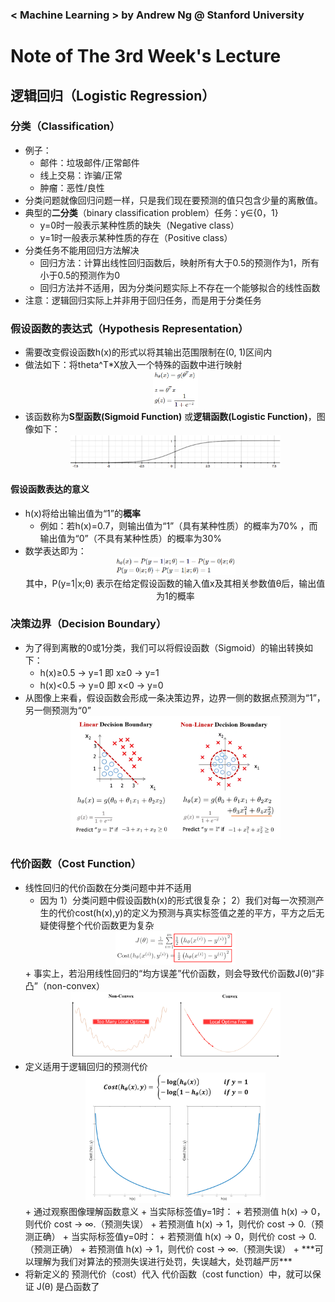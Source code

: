 ### < Machine Learning > by Andrew Ng @ Stanford University

# Note of The 3rd Week's Lecture

## 逻辑回归（Logistic Regression）

### 分类（Classification）
+ 例子：
	+ 邮件：垃圾邮件/正常邮件
	+ 线上交易：诈骗/正常
	+ 肿瘤：恶性/良性
+ 分类问题就像回归问题一样，只是我们现在要预测的值只包含少量的离散值。
+ 典型的**二分类**（binary classification problem）任务：y∈{0，1}
	+ y=0时一般表示某种性质的缺失（Negative class）
	+ y=1时一般表示某种性质的存在（Positive class）
+ 分类任务不能用回归方法解决
	+ 回归方法：计算出线性回归函数后，映射所有大于0.5的预测作为1，所有小于0.5的预测作为0
	+ 回归方法并不适用，因为分类问题实际上不存在一个能够拟合的线性函数
+ 注意：逻辑回归实际上并非用于回归任务，而是用于分类任务

### 假设函数的表达式（Hypothesis Representation）
+ 需要改变假设函数h(x)的形式以将其输出范围限制在(0, 1)区间内
+ 做法如下：将theta^T*X放入一个特殊的函数中进行映射
	<div align=center><img src="https://raw.githubusercontent.com/Jack-CHEN-sci/Machine-Learning-Andrew/master/notes/img/sigmoid_function.png" width = 15% /></div>
+ 该函数称为**S型函数(Sigmoid Function)** 或**逻辑函数(Logistic Function)**，图像如下：
	<div align=center><img src="https://raw.githubusercontent.com/Jack-CHEN-sci/Machine-Learning-Andrew/master/notes/img/sigmoid_function_image.png" width = 70% /></div>
#### 假设函数表达的意义
+ h(x)将给出输出值为“1”的**概率**
	+ 例如：若h(x)=0.7，则输出值为“1”（具有某种性质）的概率为70% ，而输出值为“0”（不具有某种性质）的概率为30%
+ 数学表达即为：</br>
	<div align=center><img src="https://raw.githubusercontent.com/Jack-CHEN-sci/Machine-Learning-Andrew/master/notes/img/classification_hx_meaning.png" width = 40% /></br>
	其中，P(y=1|x;θ) 表示在给定假设函数的输入值x及其相关参数值θ后，输出值为1的概率</div>

### 决策边界（Decision Boundary）
+ 为了得到离散的0或1分类，我们可以将假设函数（Sigmoid）的输出转换如下：
	+ h(x)≥0.5 -> y=1 即 x≥0 -> y=1
	+ h(x)<0.5 -> y=0 即 x<0 -> y=0
+ 从图像上来看，假设函数会形成一条决策边界，边界一侧的数据点预测为“1”，另一侧预测为“0”
	<div align=center><img src="https://raw.githubusercontent.com/Jack-CHEN-sci/Machine-Learning-Andrew/master/notes/img/decision_boundary_image.png" width = 70% /></div>

### 代价函数（Cost Function）
+ 线性回归的代价函数在分类问题中并不适用
	+ 因为 1）分类问题中假设函数h(x)的形式很复杂； 2）我们对每一次预测产生的代价cost(h(x),y)的定义为预测与真实标签值之差的平方，平方之后无疑使得整个代价函数更为复杂
	<div align=center><img src="https://raw.githubusercontent.com/Jack-CHEN-sci/Machine-Learning-Andrew/master/notes/img/cost_redefine.png" width = 40% /></div>
	+ 事实上，若沿用线性回归的“均方误差”代价函数，则会导致代价函数J(θ)“非凸”（non-convex）
	<div align=center><img src="https://raw.githubusercontent.com/Jack-CHEN-sci/Machine-Learning-Andrew/master/notes/img/convex_vs_nonconvex.png" width = 70% /></div>
+ 定义适用于逻辑回归的预测代价
	<div align=center><img src="https://raw.githubusercontent.com/Jack-CHEN-sci/Machine-Learning-Andrew/master/notes/img/cost_of_classification.png" width = 60% /></div>
	+ 通过观察图像理解函数意义
		+ 当实际标签值y=1时：
			+ 若预测值 h(x) -> 0，则代价 cost -> ∞.（预测失误）
			+ 若预测值 h(x) -> 1，则代价 cost -> 0.（预测正确）
		+ 当实际标签值y=0时：
			+ 若预测值 h(x) -> 0，则代价 cost -> 0.（预测正确）
			+ 若预测值 h(x) -> 1，则代价 cost -> ∞.（预测失误）
	+ ***可以理解为我们对算法的预测失误进行处罚，失误越大，处罚越严厉***
+ 将新定义的 预测代价（cost）代入 代价函数（cost function）中，就可以保证 J(θ) 是凸函数了
